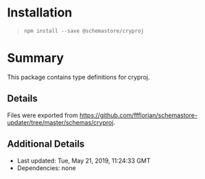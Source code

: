 # Installation
> `npm install --save @schemastore/cryproj`

# Summary
This package contains type definitions for cryproj.

## Details
Files were exported from https://github.com/ffflorian/schemastore-updater/tree/master/schemas/cryproj.

## Additional Details
* Last updated: Tue, May 21, 2019, 11:24:33 GMT
* Dependencies: none
